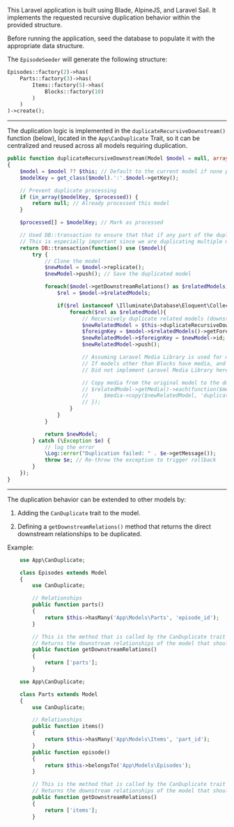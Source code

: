 This Laravel application is built using Blade, AlpineJS, and Laravel Sail. It implements the requested recursive duplication behavior within the provided structure.

Before running the application, seed the database to populate it with the appropriate data structure.

The `EpisodeSeeder` will generate the following structure:
```php
Episodes::factory(2)->has(
    Parts::factory(3)->has(
        Items::factory(5)->has(
            Blocks::factory(10)
        )
    )
)->create();
```

---

The duplication logic is implemented in the `duplicateRecursiveDownstream()` function (below), located in the `App\CanDuplicate` Trait, so it can be centralized and reused across all models requiring duplication.

```php
public function duplicateRecursiveDownstream(Model $model = null, array &$processed = [])
{
    $model = $model ?? $this; // Default to the current model if none provided (First call)
    $modelKey = get_class($model).':'.$model->getKey();

    // Prevent duplicate processing
    if (in_array($modelKey, $processed)) {
        return null; // Already processed this model
    }

    $processed[] = $modelKey; // Mark as processed

    // Used DB::transaction to ensure that that if any part of the duplication process fails (ex. a database error), all changes will be rolled back, maintaining data integrity.
    // This is especially important since we are duplicating multiple models and their relations, as it ensures that the duplication is an all-or-nothing operation.
    return DB::transaction(function() use ($model){
        try {
            // Clone the model
            $newModel = $model->replicate();
            $newModel->push(); // Save the duplicated model

            foreach($model->getDownstreamRelations() as $relatedModels){
                $rel = $model->$relatedModels;

                if($rel instanceof \Illuminate\Database\Eloquent\Collection){
                    foreach($rel as $relatedModel){
                        // Recursively duplicate related models (downstream)
                        $newRelatedModel = $this->duplicateRecursiveDownstream($relatedModel);
                        $foreignKey = $model->$relatedModels()->getForeignKeyName();
                        $newRelatedModel->$foreignKey = $newModel->id;
                        $newRelatedModel->push();

                        // Assuming Laravel Media Library is used for media management and media is supposed to be duplicated
                        // If models other than Blocks have media, and only the media from Blocks is meant to be duplicated, conditions can be added here to handle this (ex. trough get_class())
                        // Did not implement Laravel Media Library here as media handling is not part of the original question

                        // Copy media from the original model to the duplicated model
                        // $relatedModel->getMedia()->each(function($media) use ($newRelatedModel){
                        //     $media->copy($newRelatedModel, 'duplicated-media');
                        // });
                    }
                }
            }

            return $newModel;
        } catch (\Exception $e) {
            // log the error
            \Log::error("Duplication failed: " . $e->getMessage());
            throw $e; // Re-throw the exception to trigger rollback
        }
    });
}
```

---

The duplication behavior can be extended to other models by:

1. Adding the `CanDuplicate` trait to the model.

2. Defining a `getDownstreamRelations()` method that returns the direct downstream relationships to be duplicated.

    
Example:
```php
    use App\CanDuplicate;

    class Episodes extends Model
    {
        use CanDuplicate;

        // Relationships
        public function parts()
        {
            return $this->hasMany('App\Models\Parts', 'episode_id');
        }

        // This is the method that is called by the CanDuplicate trait
        // Returns the downstream relationships of the model that should be duplicated
        public function getDownstreamRelations()
        {
            return ['parts'];
        }
```
```php
    use App\CanDuplicate;

    class Parts extends Model
    {
        use CanDuplicate;

        // Relationships
        public function items()
        {
            return $this->hasMany('App\Models\Items', 'part_id');
        }
        public function episode()
        {
            return $this->belongsTo('App\Models\Episodes');
        }

        // This is the method that is called by the CanDuplicate trait
        // Returns the downstream relationships of the model that should be duplicated
        public function getDownstreamRelations()
        {
            return ['items'];
        }
```

